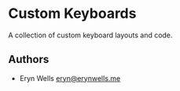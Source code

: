 Custom Keyboards
================

A collection of custom keyboard layouts and code.

Authors
-------

* Eryn Wells <eryn@erynwells.me>
